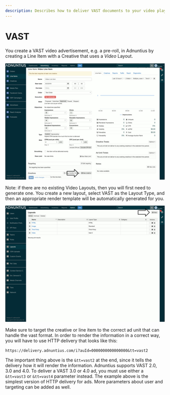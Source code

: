 ```yaml
---
description: Describes how to deliver VAST documents to your video player
---
```


# VAST

You create a VAST video advertisement, e.g. a pre-roll, in Adnuntius by creating a Line Item with a Creative that uses a _Video_ Layout.

![](../../.gitbook/assets/video_creative.gif)

Note: if there are no existing Video Layouts, then you will first need to generate one. You create a new layout, select VAST as the Layout Type, and then an appropriate render template will be automatically generated for you.

![](../../.gitbook/assets/create_layout.gif)

Make sure to target the creative or line item to the correct ad unit that can handle the vast format. In order to render the information in a correct way, you will have to use HTTP delivery that looks like this:

```http
https://delivery.adnuntius.com/i?auId=0000000000000000&tt=vast2
```

The important thing above is the `&tt=vast2` at the end, since it tells the delivery how it will render the information. Adnuntius supports VAST 2.0, 3.0 and 4.0. To deliver a VAST 3.0 or 4.0 ad, you must use either a `&tt=vast3` or `&tt=vast4` parameter instead. The example above is the simplest version of HTTP delivery for ads. More parameters about user and targeting can be added as well.

